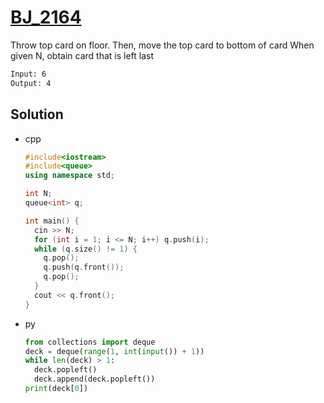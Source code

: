 # [BJ_2164](https://acmicpc.net/problem/2164)

Throw top card on floor. Then, move the top card to bottom of card
When given N, obtain card that is left last

```txt
Input: 6
Output: 4
```

## Solution

* cpp

  ```cpp
  #include<iostream>
  #include<queue>
  using namespace std;

  int N;
  queue<int> q;

  int main() {
    cin >> N;
    for (int i = 1; i <= N; i++) q.push(i);
    while (q.size() != 1) {
      q.pop();
      q.push(q.front());
      q.pop();
    }
    cout << q.front();
  }
  ```

* py

  ```py
  from collections import deque
  deck = deque(range(1, int(input()) + 1))
  while len(deck) > 1:
    deck.popleft()
    deck.append(deck.popleft())
  print(deck[0])
  ```
